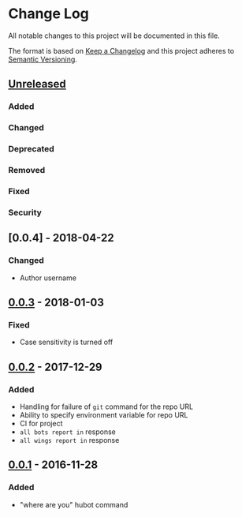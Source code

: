 # Change Log
All notable changes to this project will be documented in this file.

The format is based on [Keep a Changelog](http://keepachangelog.com/)
and this project adheres to [Semantic Versioning](http://semver.org/).

## [Unreleased]
### Added

### Changed

### Deprecated

### Removed

### Fixed

### Security


## [0.0.4] - 2018-04-22
### Changed
- Author username

## [0.0.3] - 2018-01-03
### Fixed
- Case sensitivity is turned off

## [0.0.2] - 2017-12-29
### Added
- Handling for failure of `git` command for the repo URL
- Ability to specify environment variable for repo URL
- CI for project
- `all bots report in` response
- `all wings report in` response

## [0.0.1] - 2016-11-28
### Added
- "where are you" hubot command


[Unreleased]: https://github.com/ianfixes/hubot-where-are-you/compare/v0.0.4...HEAD
[0.0.3]: https://github.com/ianfixes/hubot-where-are-you/compare/v0.0.3...v0.0.4
[0.0.3]: https://github.com/ianfixes/hubot-where-are-you/compare/v0.0.2...v0.0.3
[0.0.2]: https://github.com/ianfixes/hubot-where-are-you/compare/v0.0.1...v0.0.2
[0.0.1]: https://github.com/ianfixes/hubot-where-are-you/compare/v0.0.0...v0.0.1
